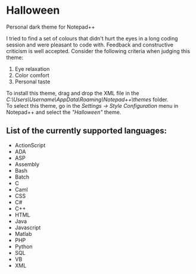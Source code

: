 # Halloween
Personal dark theme for Notepad++

I tried to find a set of colours that didn't hurt the eyes in a long coding session and were pleasant to code with.
Feedback and constructive criticism is well accepted. Consider the following criteria when judging this theme:
1) Eye relaxation
2) Color comfort
3) Personal taste

To install this theme, drag and drop the XML file in the *C:\Users\Username\AppData\Roaming\Notepad++\themes* folder.<br/>
To select this theme,  go in the *Settings -> Style Configuration* menu in Notepad++ and select the *"Halloween"* theme.

## List of the currently supported languages:
- ActionScript
- ADA
- ASP
- Assembly
- Bash
- Batch
- C
- Caml
- CSS
- C#
- C++
- HTML
- Java
- Javascript
- Matlab
- PHP
- Python
- SQL
- VB
- XML
